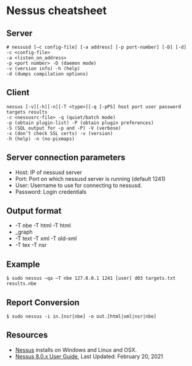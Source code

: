# Nessus cheatsheet

## Server

    # nessusd [–c config-file] [-a address] [-p port-number] [-D] [-d]
    -c <config-file> 
    -a <listen_on_address>
    -p <port number> -D (daemon mode)
    -v (version info) -h (help)
    -d (dumps compilation options)

## Client

    nessus [-v][-h][-n][-T <type>][-q [-pPS] host port user password targets results
    -c <nessusrc-file> -q (quiet/batch mode)
    -p (obtain plugin-list) -P (obtain plugin preferences)
    -S (SQL output for -p and -P) -V (verbose)
    -x (don’t check SSL certs) -v (version)
    -h (help) -n (no-pixmaps)

## Server connection parameters
* Host: IP of nessusd server
* Port: Port on which nessusd server is running (default 1241)
* User: Username to use for connecting to nessusd.
* Password: Login credentials

## Output format
* -T nbe -T html -T html
* _graph
* -T text -T xml -T old-xml
* -T tex -T nsr

## Example

    $ sudo nessus –qa –T nbe 127.0.0.1 1241 [user] d03 targets.txt results.nbe

## Report Conversion

    $ sudo nessus -i in.[nsr|nbe] -o out.[html|xml|nsr|nbe]

## Resources

* [Nessus](https://www.tenable.com/products/nessus) installs on Windows and Linux and OSX. 
* [Nessus 8.0.x User Guide](https://docs.tenable.com/nessus/8_0/Content/Resources/PDF/Nessus_8_0.pdf), Last Updated: February 20, 2021

